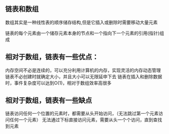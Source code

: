 ## 链表和数组

数组其实是一种线性表的顺序储存结构,但是它插入或删除时需要移动大量元素


链表的每个元素由一个储存元素本身的节点和一个指向下一个元素的引用(指针)组成

## 相对于数组，链表有一些优点：
内存空间不必是连续的，可以充分利用计算机的内存，实现灵活的内存动态管理
链表不必创建时就确定大小，并且大小可以无限延申下去
链表在插入和删除数据时，事件复杂度可以达到O(1)，相对于数组效率高很多

## 相对于数组，链表有一些缺点
链表访问任何一个位置的元素时，都需要从头开始访问，（无法跳过第一个元素访问任何一个元素）
无法通过下标直接访问元素，需要从头一个个访问，直到查找到元素